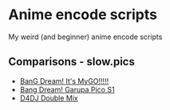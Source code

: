 # Anime encode scripts
My weird (and beginner) anime encode scripts

## Comparisons - slow.pics
- [BanG Dream! It's MyGO!!!!!](https://slow.pics/c/RU3aj5ft)
- [Bang Dream! Garupa Pico S1](https://slow.pics/c/Q5jgRsAp)
- [D4DJ Double Mix](https://slow.pics/c/LrVh0TAJ)
